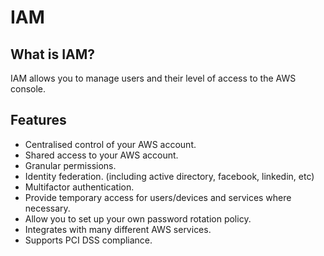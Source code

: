 # IAM
## What is IAM?

IAM allows you to manage users and their level of access to the AWS console.

## Features

- Centralised control of your AWS account.
- Shared access to your AWS account.
- Granular permissions.
- Identity federation. (including active directory, facebook, linkedin, etc)
- Multifactor authentication.
- Provide temporary access for users/devices and services where necessary.
- Allow you to set up your own password rotation policy.
- Integrates with many different AWS services.
- Supports PCI DSS compliance.
